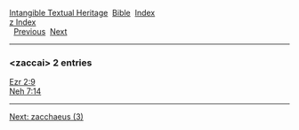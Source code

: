 [Intangible Textual Heritage](../../index)  [Bible](../index) 
[Index](index)   
[z Index](_z_)  
  [Previous](c12704)  [Next](c12706) 

------------------------------------------------------------------------

### &lt;zaccai&gt; 2 entries

[Ezr 2:9](../kjv/ezr002.htm#009)  
[Neh 7:14](../kjv/neh007.htm#014)  

------------------------------------------------------------------------

[Next: zacchaeus (3)](c12706)

